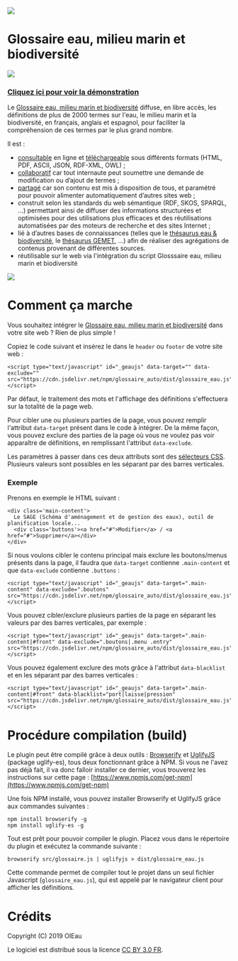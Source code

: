 [![](https://data.jsdelivr.com/v1/package/npm/glossaire_auto/badge)](https://www.jsdelivr.com/package/npm/glossaire_auto)

# Glossaire eau, milieu marin et biodiversité

![](https://glossaire.eauetbiodiversite.fr/themes/custom/glossaireless/img/glossaire-logo400-removebg.png)

### [Cliquez ici pour voir la démonstration](https://glossaire.eauetbiodiversite.fr/glossaire_auto/demo.html)

Le [Glossaire eau, milieu marin et biodiversité](https://glossaire.eauetbiodiversite.fr/) diffuse, en libre accès, les définitions de plus de 2000 termes sur l'eau, le milieu marin et la biodiversité, en français, anglais et espagnol, pour faciliter la compréhension de ces termes par le plus grand nombre. 

Il est :

- [consultable](https://glossaire.eauetbiodiversite.fr/glossaire) en ligne et [téléchargeable](https://glossaire.eauetbiodiversite.fr/noeud/t%C3%A9l%C3%A9charger-le-glossaire) sous différents formats (HTML, PDF, ASCII, JSON, RDF-XML, OWL) ;
- [collaboratif](https://glossaire.eauetbiodiversite.fr/noeud/comment-devenir-contributeur) car tout internaute peut soumettre une demande de modification ou d’ajout de termes ;
- [partagé](https://glossaire.eauetbiodiversite.fr/noeud/comment-r%C3%A9utiliser-le-glossaire) car son contenu est mis à disposition de tous, et paramétré pour pouvoir alimenter automatiquement d’autres sites web ;
- construit selon les standards du web sémantique (RDF, SKOS, SPARQL, …) permettant ainsi de diffuser des informations structurées et optimisées pour des utilisations plus efficaces et des réutilisations automatisées par des moteurs de recherche et des sites Internet ;
- lié à d’autres bases de connaissances (telles que le [thésaurus eau & biodiversité](https://thesaurus.oieau.fr/thesaurus/), le [thésaurus GEMET](https://www.eionet.europa.eu/gemet/fr/themes/), …) afin de réaliser des agrégations de contenus provenant de différentes sources.
- réutilisable sur le web via l'intégration du script Glosssaire eau, milieu marin et biodiversité

![](https://glossaire.eauetbiodiversite.fr/glossaire_auto/readme.png)


# Comment ça marche

Vous souhaitez intégrer le [Glossaire eau, milieu marin et biodiversité](https://glossaire.eauetbiodiversite.fr/) dans votre site web ? Rien de plus simple !

Copiez le code suivant et insérez le dans le `header` ou `footer` de votre site web :

```
<script type="text/javascript" id="_geaujs" data-target="" data-exclude="" src="https://cdn.jsdelivr.net/npm/glossaire_auto/dist/glossaire_eau.js"></script>
```

Par défaut, le traitement des mots et l'affichage des définitions s'effectuera sur la totalité de la page web. 

Pour cibler une ou plusieurs parties de la page, vous pouvez remplir l'attribut `data-target` présent dans le code à intégrer. De la même façon, vous pouvez exclure des parties de la page où vous ne voulez pas voir apparaître de définitions, en remplissant l'attribut `data-exclude`.

Les paramètres à passer dans ces deux attributs sont des [sélecteurs CSS](https://developer.mozilla.org/fr/docs/Web/CSS/S%C3%A9lecteurs_CSS). Plusieurs valeurs sont possibles en les séparant par des barres verticales.

### Exemple

Prenons en exemple le HTML suivant : 

```
<div class='main-content'>
  Le SAGE (Schéma d'aménagement et de gestion des eaux), outil de planification locale...
  <div class='buttons'><a href="#">Modifier</a> / <a href="#">Supprimer</a></div>
</div>
```

Si nous voulons cibler le contenu principal mais exclure les boutons/menus présents dans la page, il faudra que `data-target` contienne `.main-content` et que `data-exclude` contienne `.buttons` :

```
<script type="text/javascript" id="_geaujs" data-target=".main-content" data-exclude=".boutons" src="https://cdn.jsdelivr.net/npm/glossaire_auto/dist/glossaire_eau.js"></script>
```

Vous pouvez cibler/exclure plusieurs parties de la page en séparant les valeurs par des barres verticales, par exemple :

```
<script type="text/javascript" id="_geaujs" data-target=".main-content|#front" data-exclude=".boutons|.menu .entry" src="https://cdn.jsdelivr.net/npm/glossaire_auto/dist/glossaire_eau.js"></script>
```

Vous pouvez également exclure des mots grâce à l'attribut `data-blacklist` et en les séparant par des barres verticales :

```
<script type="text/javascript" id="_geaujs" data-target=".main-content|#front" data-blacklist="port|laisse|pression" src="https://cdn.jsdelivr.net/npm/glossaire_auto/dist/glossaire_eau.js"></script>
```

# Procédure compilation (build)

Le plugin peut être compilé grâce à deux outils : [Browserify](https://browserify.org/) et [UglifyJS](https://www.npmjs.com/package/uglify-js) (package uglify-es), tous deux fonctionnant grâce à NPM. Si vous ne l'avez pas déjà fait, il va donc falloir installer ce dernier, vous trouverez les instructions sur cette page : [https://www.npmjs.com/get-npm](https://www.npmjs.com/get-npm)

Une fois NPM installé, vous pouvez installer Browserify et UglifyJS grâce aux commandes suivantes :

```
npm install browserify -g 
npm install uglify-es -g
```

Tout est prêt pour pouvoir compiler le plugin. Placez vous dans le répertoire du plugin et exécutez la commande suivante :

```
browserify src/glossaire.js | uglifyjs > dist/glossaire_eau.js
```

Cette commande permet de compiler tout le projet dans un seul fichier Javascript (`glossaire_eau.js`), qui est appelé par le navigateur client pour afficher les définitions.


# Crédits


Copyright (C) 2019 OIEau

Le logiciel est distribué sous la licence [CC BY 3.0 FR](https://creativecommons.org/share-your-work/cclicenses/).
